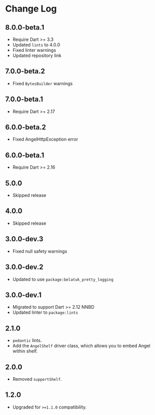 # Change Log

## 8.0.0-beta.1

* Require Dart >= 3.3
* Updated `lints` to 4.0.0
* Fixed linter warnings
* Updated repository link

## 7.0.0-beta.2

* Fixed `BytesBuilder` warnings

## 7.0.0-beta.1

* Require Dart >= 2.17

## 6.0.0-beta.2

* Fixed AngelHttpException error

## 6.0.0-beta.1

* Require Dart >= 2.16

## 5.0.0

* Skipped release

## 4.0.0

* Skipped release

## 3.0.0-dev.3

* Fixed null safety warnings

## 3.0.0-dev.2

* Updated to use `package:belatuk_pretty_logging`

## 3.0.0-dev.1

* Migrated to support Dart >= 2.12 NNBD
* Updated linter to `package:lints`

## 2.1.0

* `pedantic` lints.
* Add the `AngelShelf` driver class, which allows you to embed Angel within shelf.

## 2.0.0

* Removed `supportShelf`.

## 1.2.0

* Upgraded for `>=1.1.0` compatibility.
